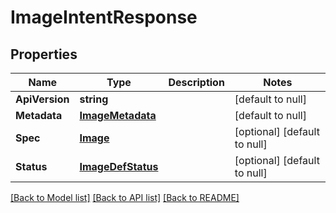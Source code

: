 # ImageIntentResponse

## Properties
Name | Type | Description | Notes
------------ | ------------- | ------------- | -------------
**ApiVersion** | **string** |  | [default to null]
**Metadata** | [**ImageMetadata**](image_metadata.md) |  | [default to null]
**Spec** | [**Image**](image.md) |  | [optional] [default to null]
**Status** | [**ImageDefStatus**](image_def_status.md) |  | [optional] [default to null]

[[Back to Model list]](../README.md#documentation-for-models) [[Back to API list]](../README.md#documentation-for-api-endpoints) [[Back to README]](../README.md)


